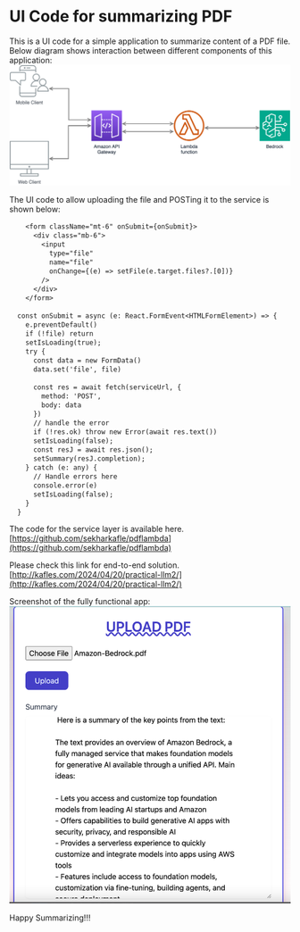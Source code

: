 # UI Code for summarizing PDF
This is a UI code for a simple application to summarize content of a PDF file. Below diagram shows interaction between different components of this application:
![PDF File Sequence Diagram](PDF-Summary.svg)

The UI code to allow uploading the file and POSTing it to the service is shown below:  
```
    <form className="mt-6" onSubmit={onSubmit}>
      <div class="mb-6">
        <input
          type="file"
          name="file"
          onChange={(e) => setFile(e.target.files?.[0])}
        />
      </div>
    </form>

  const onSubmit = async (e: React.FormEvent<HTMLFormElement>) => {
    e.preventDefault()
    if (!file) return
    setIsLoading(true);
    try {
      const data = new FormData()
      data.set('file', file)

      const res = await fetch(serviceUrl, {
        method: 'POST',
        body: data
      })
      // handle the error
      if (!res.ok) throw new Error(await res.text())
      setIsLoading(false);
      const resJ = await res.json();
      setSummary(resJ.completion);
    } catch (e: any) {
      // Handle errors here
      console.error(e)
      setIsLoading(false);
    }
  }
```

The code for the service layer is available here. [https://github.com/sekharkafle/pdflambda](https://github.com/sekharkafle/pdflambda)

Please check this link for end-to-end solution. [http://kafles.com/2024/04/20/practical-llm2/](http://kafles.com/2024/04/20/practical-llm2/)

Screenshot of the fully functional app:
![PDF UI](pdf-summary.png)

Happy Summarizing!!!
